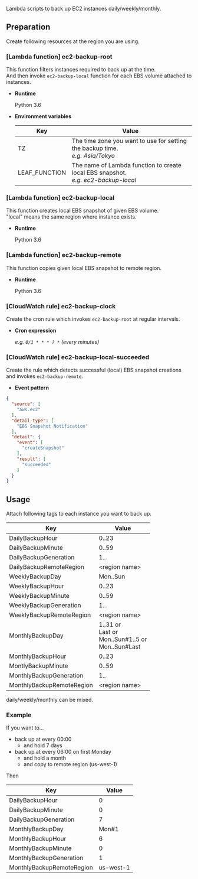 Lambda scripts to back up EC2 instances daily/weekly/monthly.

## Preparation

Create following resources at the region you are using.

### [Lambda function] ec2-backup-root

This function filters instances required to back up at the time.  
And then invoke `ec2-backup-local` function for each EBS volume attached to instances.

- **Runtime**

  Python 3.6

- **Environment variables**

  | Key | Value |
  | --- | ----- |
  | TZ | The time zone you want to use for setting the backup time.<br>*e.g. Asia/Tokyo* |
  | LEAF_FUNCTION | The name of Lambda function to create local EBS snapshot.<br>*e.g. ec2-backup-local* |

### [Lambda function] ec2-backup-local

This function creates local EBS snapshot of given EBS volume.  
"local" means the same region where instance exists.

- **Runtime**

  Python 3.6


### [Lambda function] ec2-backup-remote

This function copies given local EBS snapshot to remote region.

- **Runtime**

  Python 3.6

### [CloudWatch rule] ec2-backup-clock

Create the cron rule which invokes `ec2-backup-root` at regular intervals.

- **Cron expression**

  *e.g. `0/1 * * * ? *` (every minutes)*

### [CloudWatch rule] ec2-backup-local-succeeded

Create the rule which detects successful (local) EBS snapshot creations and invokes `ec2-backup-remote`.

- **Event pattern**

```json
{
  "source": [
    "aws.ec2"
  ],
  "detail-type": [
    "EBS Snapshot Notification"
  ],
  "detail": {
    "event": [
      "createSnapshot"
    ],
    "result": [
      "succeeded"
    ]
  }
}
```

## Usage

Attach following tags to each instance you want to back up.

| Key | Value |
| --- | ----- |
| DailyBackupHour | 0..23 |
| DailyBackupMinute | 0..59 |
| DailyBackupGeneration | 1.. |
| DailyBackupRemoteRegion | \<region name\> |
| WeeklyBackupDay | Mon..Sun |
| WeeklyBackupHour | 0..23 |
| WeeklyBackupMinute | 0..59 |
| WeeklyBackupGeneration | 1.. |
| WeeklyBackupRemoteRegion | \<region name\> |
| MonthlyBackupDay | 1..31 or<br>Last or<br>Mon..Sun#1..5 or<br>Mon..Sun#Last |
| MonthlyBackupHour | 0..23 |
| MontlyBackupMinute | 0..59 |
| MonthlyBackupGeneration | 1.. |
| MonthlyBackupRemoteRegion | \<region name\> |

daily/weekly/monthly can be mixed.

### Example

If you want to...

- back up at every 00:00
  - and hold 7 days
- back up at every 06:00 on first Monday
  - and hold a month
  - and copy to remote region (us-west-1)

Then

| Key | Value |
| --- | ----- |
| DailyBackupHour | 0 |
| DailyBackupMinute | 0 |
| DailyBackupGeneration | 7 |
| MonthlyBackupDay | Mon#1 |
| MonthlyBackupHour | 6 |
| MonthlyBackupMinute | 0 |
| MonthlyBackupGeneration | 1 |
| MonthlyBackupRemoteRegion | us-west-1 |

